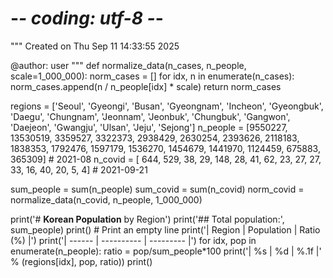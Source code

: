 # -*- coding: utf-8 -*-
"""
Created on Thu Sep 11 14:33:55 2025

@author: user
"""
def normalize_data(n_cases, n_people, scale=1_000_000):
    norm_cases = []
    for idx, n in enumerate(n_cases):
        norm_cases.append(n / n_people[idx] * scale)
    return norm_cases

regions  = ['Seoul', 'Gyeongi', 'Busan', 'Gyeongnam', 'Incheon', 'Gyeongbuk', 'Daegu', 'Chungnam', 'Jeonnam', 'Jeonbuk', 'Chungbuk', 'Gangwon', 'Daejeon', 'Gwangju', 'Ulsan', 'Jeju', 'Sejong']
n_people = [9550227,  13530519, 3359527,     3322373,   2938429,     2630254, 2393626,    2118183,   1838353,   1792476,    1597179,   1536270,   1454679,   1441970, 1124459, 675883,   365309] # 2021-08
n_covid  = [    644,       529,      38,          29,       148,          28,      41,         62,        23,        27,         27,        33,        16,        40,      20,      5,        4] # 2021-09-21

sum_people = sum(n_people)
sum_covid  = sum(n_covid)
norm_covid = normalize_data(n_covid, n_people, 1_000_000)


print('# **Korean Population** by Region')
print('## Total population:', sum_people)
print() # Print an empty line
print('| Region | Population | Ratio (%) |')
print('| ------ | ---------- | --------- |')
for idx, pop in enumerate(n_people):
    ratio = pop/sum_people*100
    print('| %s | %d | %.1f |' % (regions[idx], pop, ratio))
print()